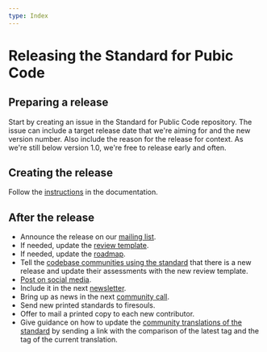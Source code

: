 ```yaml
---
type: Index
---
```


# Releasing the Standard for Pubic Code

## Preparing a release

Start by creating an issue in the Standard for Public Code repository.
The issue can include a target release date that we're aiming for and the new version number.
Also include the reason for the release for context.
As we're still below version 1.0, we're free to release early and often.

## Creating the release

Follow the [instructions](https://github.com/publiccodenet/standard/blob/develop/docs/releasing.md) in the documentation.

## After the release

* Announce the release on our [mailing list](https://lists.publiccode.net/mailman/postorius/lists/standard.lists.publiccode.net/).
* If needed, update the [review template](https://about.publiccode.net/activities/codebase-auditing/review-template.html).
* If needed, update the [roadmap](https://github.com/publiccodenet/standard/blob/develop/docs/roadmap.md).
* Tell the [codebase communities using the standard](https://publiccode.net/codebases/) that there is a new release and update their assessments with the new review template.
* [Post on social media](https://about.publiccode.net/activities/communication/how-to-post-to-social-media.html).
* Include it in the next [newsletter](https://about.publiccode.net/activities/communication/sending-newsletters.html).
* Bring up as news in the next [community call](https://about.publiccode.net/activities/community-calls/).
* Send new printed standards to firesouls.
* Offer to mail a printed copy to each new contributor.
* Give guidance on how to update the [community translations of the standard](https://github.com/publiccodenet/community-translations-standard) by sending a link with the comparison of the latest tag and the tag of the current translation.
